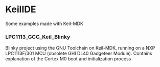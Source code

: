 # KeilIDE
Some examples made with Keil-MDK

### LPC1113_GCC_Keil_Blinky
Blinky project using the GNU Toolchain on Keil-MDK, running on a NXP LPC1113F/301 MCU (obsolete GHI DL40 Gadgeteer Module).
Contains explanation of the Cortex M0 boot and initialization process

